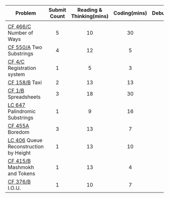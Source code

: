 | Problem | Submit Count | Reading & Thinking(mins) | Coding(mins) | Debugging(mins) | Tags |
| - |:-:|:-:|:-:|:-:|-:|
|  |  |  |  |  |  |
| [CF 466/C](https://codeforces.com/problemset/problem/466/C) Number of Ways | 5 | 10 | 30 | 70 | math |
| [CF 550/A](https://codeforces.com/problemset/problem/550/A) Two Substrings | 4 | 12 | 5 | 10 | brute force |
| [CF 4/C](https://codeforces.com/problemset/problem/4/C) Registration system | 1 | 5 | 3 | 0 | brute force |
| [CF 158/B](https://codeforces.com/problemset/problem/158/B) Taxi | 2 | 13 | 13 | 3 | greedy |
| [CF 1/B](https://codeforces.com/contest/1/problem/B) Spreadsheets | 3 | 18 | 30 | 19 | math |
| [LC 647](https://leetcode.com/problems/palindromic-substrings/) Palindromic Substrings | 1 | 9 | 16 | 0 | dp & string |
| [CF 455A](https://codeforces.com/problemset/problem/455/A) Boredom | 3 | 13 | 7 | 3 | dp |
| [LC 406](https://leetcode.com/problems/queue-reconstruction-by-height/) Queue Reconstruction by Height | 1 | 13 | 10 | 0 | greedy |
| [CF 415/B](https://codeforces.com/contest/415/problem/B) Mashmokh and Tokens | 1 | 13 | 4 | 0 | greedy |
| [CF 376/B](https://codeforces.com/contest/376/problem/B) I.O.U. | 1 | 10 | 7 | 0 | brute force |
